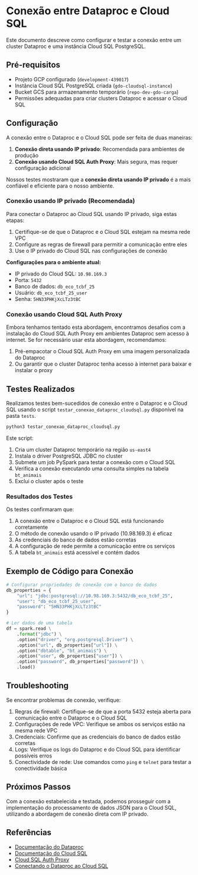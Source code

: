 # Conexão entre Dataproc e Cloud SQL

Este documento descreve como configurar e testar a conexão entre um cluster Dataproc e uma instância Cloud SQL PostgreSQL.

## Pré-requisitos

- Projeto GCP configurado (`development-439017`)
- Instância Cloud SQL PostgreSQL criada (`gdo-cloudsql-instance`)
- Bucket GCS para armazenamento temporário (`repo-dev-gdo-carga`)
- Permissões adequadas para criar clusters Dataproc e acessar o Cloud SQL

## Configuração

A conexão entre o Dataproc e o Cloud SQL pode ser feita de duas maneiras:

1. **Conexão direta usando IP privado**: Recomendada para ambientes de produção
2. **Conexão usando Cloud SQL Auth Proxy**: Mais segura, mas requer configuração adicional

Nossos testes mostraram que a **conexão direta usando IP privado** é a mais confiável e eficiente para o nosso ambiente.

### Conexão usando IP privado (Recomendada)

Para conectar o Dataproc ao Cloud SQL usando IP privado, siga estas etapas:

1. Certifique-se de que o Dataproc e o Cloud SQL estejam na mesma rede VPC
2. Configure as regras de firewall para permitir a comunicação entre eles
3. Use o IP privado do Cloud SQL nas configurações de conexão

**Configurações para o ambiente atual:**

- IP privado do Cloud SQL: `10.98.169.3`
- Porta: `5432`
- Banco de dados: `db_eco_tcbf_25`
- Usuário: `db_eco_tcbf_25_user`
- Senha: `5HN33PHKjXcLTz3tBC`

### Conexão usando Cloud SQL Auth Proxy

Embora tenhamos tentado esta abordagem, encontramos desafios com a instalação do Cloud SQL Auth Proxy em ambientes Dataproc sem acesso à internet. Se for necessário usar esta abordagem, recomendamos:

1. Pré-empacotar o Cloud SQL Auth Proxy em uma imagem personalizada do Dataproc
2. Ou garantir que o cluster Dataproc tenha acesso à internet para baixar e instalar o proxy

## Testes Realizados

Realizamos testes bem-sucedidos de conexão entre o Dataproc e o Cloud SQL usando o script `testar_conexao_dataproc_cloudsql.py` disponível na pasta `tests`.

```bash
python3 testar_conexao_dataproc_cloudsql.py
```

Este script:

1. Cria um cluster Dataproc temporário na região `us-east4`
2. Instala o driver PostgreSQL JDBC no cluster
3. Submete um job PySpark para testar a conexão com o Cloud SQL
4. Verifica a conexão executando uma consulta simples na tabela `bt_animais`
5. Exclui o cluster após o teste

### Resultados dos Testes

Os testes confirmaram que:

1. A conexão entre o Dataproc e o Cloud SQL está funcionando corretamente
2. O método de conexão usando o IP privado (10.98.169.3) é eficaz
3. As credenciais do banco de dados estão corretas
4. A configuração de rede permite a comunicação entre os serviços
5. A tabela `bt_animais` está acessível e contém dados

## Exemplo de Código para Conexão

```python
# Configurar propriedades de conexão com o banco de dados
db_properties = {
    "url": "jdbc:postgresql://10.98.169.3:5432/db_eco_tcbf_25",
    "user": "db_eco_tcbf_25_user",
    "password": "5HN33PHKjXcLTz3tBC"
}

# Ler dados de uma tabela
df = spark.read \
    .format("jdbc") \
    .option("driver", "org.postgresql.Driver") \
    .option("url", db_properties["url"]) \
    .option("dbtable", "bt_animais") \
    .option("user", db_properties["user"]) \
    .option("password", db_properties["password"]) \
    .load()
```

## Troubleshooting

Se encontrar problemas de conexão, verifique:

1. Regras de firewall: Certifique-se de que a porta 5432 esteja aberta para comunicação entre o Dataproc e o Cloud SQL
2. Configurações de rede VPC: Verifique se ambos os serviços estão na mesma rede VPC
3. Credenciais: Confirme que as credenciais do banco de dados estão corretas
4. Logs: Verifique os logs do Dataproc e do Cloud SQL para identificar possíveis erros
5. Conectividade de rede: Use comandos como `ping` e `telnet` para testar a conectividade básica

## Próximos Passos

Com a conexão estabelecida e testada, podemos prosseguir com a implementação do processamento de dados JSON para o Cloud SQL, utilizando a abordagem de conexão direta com IP privado.

## Referências

- [Documentação do Dataproc](https://cloud.google.com/dataproc)
- [Documentação do Cloud SQL](https://cloud.google.com/sql)
- [Cloud SQL Auth Proxy](https://cloud.google.com/sql/docs/postgres/sql-proxy)
- [Conectando o Dataproc ao Cloud SQL](https://cloud.google.com/dataproc/docs/tutorials/bigquery-connector-spark-example)
